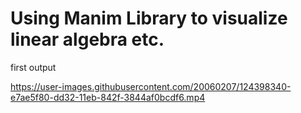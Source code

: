 
# Using Manim Library to visualize linear algebra etc.


first output

https://user-images.githubusercontent.com/20060207/124398340-e7ae5f80-dd32-11eb-842f-3844af0bcdf6.mp4
